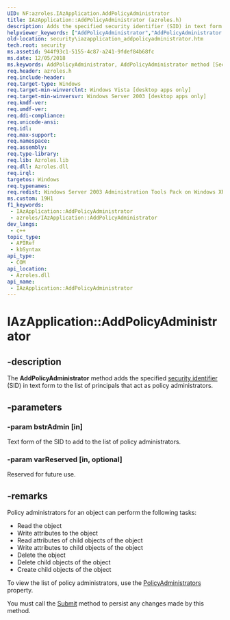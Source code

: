 ```yaml
---
UID: NF:azroles.IAzApplication.AddPolicyAdministrator
title: IAzApplication::AddPolicyAdministrator (azroles.h)
description: Adds the specified security identifier (SID) in text form to the list of principals that act as policy administrators.
helpviewer_keywords: ["AddPolicyAdministrator","AddPolicyAdministrator method [Security]","AddPolicyAdministrator method [Security]","AzApplication object","AddPolicyAdministrator method [Security]","IAzApplication interface","AzApplication object [Security]","AddPolicyAdministrator method","IAzApplication interface [Security]","AddPolicyAdministrator method","IAzApplication.AddPolicyAdministrator","IAzApplication::AddPolicyAdministrator","azroles/IAzApplication::AddPolicyAdministrator","security.iazapplication_addpolicyadministrator"]
old-location: security\iazapplication_addpolicyadministrator.htm
tech.root: security
ms.assetid: 944f93c1-5155-4c87-a241-9fdef84b68fc
ms.date: 12/05/2018
ms.keywords: AddPolicyAdministrator, AddPolicyAdministrator method [Security], AddPolicyAdministrator method [Security],AzApplication object, AddPolicyAdministrator method [Security],IAzApplication interface, AzApplication object [Security],AddPolicyAdministrator method, IAzApplication interface [Security],AddPolicyAdministrator method, IAzApplication.AddPolicyAdministrator, IAzApplication::AddPolicyAdministrator, azroles/IAzApplication::AddPolicyAdministrator, security.iazapplication_addpolicyadministrator
req.header: azroles.h
req.include-header: 
req.target-type: Windows
req.target-min-winverclnt: Windows Vista [desktop apps only]
req.target-min-winversvr: Windows Server 2003 [desktop apps only]
req.kmdf-ver: 
req.umdf-ver: 
req.ddi-compliance: 
req.unicode-ansi: 
req.idl: 
req.max-support: 
req.namespace: 
req.assembly: 
req.type-library: 
req.lib: Azroles.lib
req.dll: Azroles.dll
req.irql: 
targetos: Windows
req.typenames: 
req.redist: Windows Server 2003 Administration Tools Pack on Windows XP
ms.custom: 19H1
f1_keywords:
 - IAzApplication::AddPolicyAdministrator
 - azroles/IAzApplication::AddPolicyAdministrator
dev_langs:
 - c++
topic_type:
 - APIRef
 - kbSyntax
api_type:
 - COM
api_location:
 - Azroles.dll
api_name:
 - IAzApplication::AddPolicyAdministrator
---
```


# IAzApplication::AddPolicyAdministrator


## -description

The <b>AddPolicyAdministrator</b> method adds the specified <a href="/windows/desktop/SecGloss/s-gly">security identifier</a> (SID) in text form to the list of principals that act as policy administrators.

## -parameters

### -param bstrAdmin [in]

Text form of the SID to add to the list of policy administrators.

### -param varReserved [in, optional]

Reserved for future use.

## -remarks

Policy administrators for an object can perform the following tasks:

<ul>
<li>Read the object</li>
<li>Write attributes to the object</li>
<li>Read attributes of child objects of the object</li>
<li>Write attributes to child objects of the object</li>
<li>Delete the object</li>
<li>Delete child objects of the object</li>
<li>Create child objects of the object</li>
</ul>
To view the list of policy administrators, use the <a href="/windows/desktop/api/azroles/nf-azroles-iazapplication-get_policyadministrators">PolicyAdministrators</a> property.

You must call the <a href="/windows/desktop/api/azroles/nf-azroles-iazapplication-submit">Submit</a> method to persist any changes made by this method.

